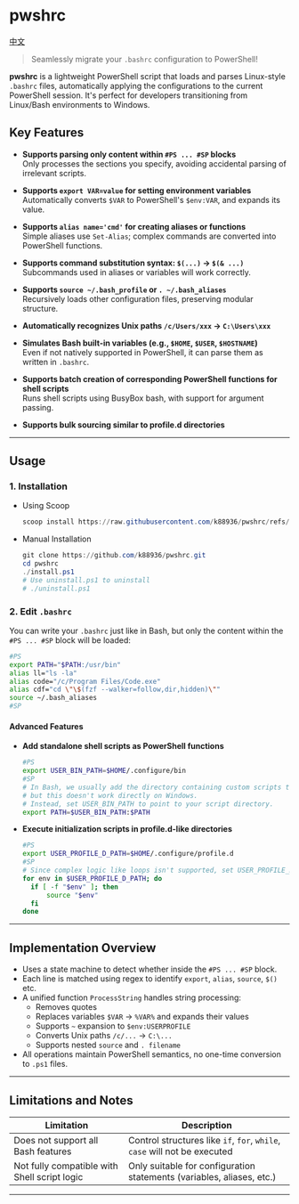 # pwshrc
[中文](README.zh.md)

> Seamlessly migrate your `.bashrc` configuration to PowerShell!

**pwshrc** is a lightweight PowerShell script that loads and parses Linux-style `.bashrc` files, automatically applying the configurations to the current PowerShell session. It's perfect for developers transitioning from Linux/Bash environments to Windows.

## Key Features

- **Supports parsing only content within `#PS ... #SP` blocks**  
  Only processes the sections you specify, avoiding accidental parsing of irrelevant scripts.

- **Supports `export VAR=value` for setting environment variables**  
  Automatically converts `$VAR` to PowerShell's `$env:VAR`, and expands its value.

- **Supports `alias name='cmd'` for creating aliases or functions**  
  Simple aliases use `Set-Alias`; complex commands are converted into PowerShell functions.

- **Supports command substitution syntax: `$(...)` → `$(& ...)`**  
  Subcommands used in aliases or variables will work correctly.

- **Supports `source ~/.bash_profile` or `. ~/.bash_aliases`**  
  Recursively loads other configuration files, preserving modular structure.

- **Automatically recognizes Unix paths `/c/Users/xxx` → `C:\Users\xxx`**

- **Simulates Bash built-in variables (e.g., `$HOME`, `$USER`, `$HOSTNAME`)**  
  Even if not natively supported in PowerShell, it can parse them as written in `.bashrc`.

- **Supports batch creation of corresponding PowerShell functions for shell scripts**  
  Runs shell scripts using BusyBox bash, with support for argument passing.

- **Supports bulk sourcing similar to profile.d directories**

---

## Usage

### 1. Installation

* Using Scoop
    ```powershell
    scoop install https://raw.githubusercontent.com/k88936/pwshrc/refs/heads/main/pwshrc.json
    ```

* Manual Installation
    ```powershell
    git clone https://github.com/k88936/pwshrc.git
    cd pwshrc
    ./install.ps1
    # Use uninstall.ps1 to uninstall
    # ./uninstall.ps1
    ```

### 2. Edit `.bashrc`
You can write your `.bashrc` just like in Bash, but only the content within the `#PS ... #SP` block will be loaded:

```bash
#PS
export PATH="$PATH:/usr/bin"
alias ll="ls -la"
alias code="/c/Program Files/Code.exe"
alias cdf="cd \"\$(fzf --walker=follow,dir,hidden)\""
source ~/.bash_aliases
#SP
```

#### Advanced Features

* **Add standalone shell scripts as PowerShell functions**
  ```bash
  #PS
  export USER_BIN_PATH=$HOME/.configure/bin
  #SP
  # In Bash, we usually add the directory containing custom scripts to the PATH variable,
  # but this doesn't work directly on Windows.
  # Instead, set USER_BIN_PATH to point to your script directory.
  export PATH=$USER_BIN_PATH:$PATH
  ```

* **Execute initialization scripts in profile.d-like directories**
  ```bash
  #PS
  export USER_PROFILE_D_PATH=$HOME/.configure/profile.d
  #SP
  # Since complex logic like loops isn't supported, set USER_PROFILE_D_PATH to the script directory.
  for env in $USER_PROFILE_D_PATH; do
    if [ -f "$env" ]; then
        source "$env"
    fi
  done
  ```

---

## Implementation Overview

- Uses a state machine to detect whether inside the `#PS ... #SP` block.
- Each line is matched using regex to identify `export`, `alias`, `source`, `$()` etc.
- A unified function `ProcessString` handles string processing:
  - Removes quotes
  - Replaces variables `$VAR` → `%VAR%` and expands their values
  - Supports `~` expansion to `$env:USERPROFILE`
  - Converts Unix paths `/c/...` → `C:\...`
  - Supports nested `source` and `. filename`
- All operations maintain PowerShell semantics, no one-time conversion to `.ps1` files.

---

## Limitations and Notes

| Limitation                                   | Description                                                               |
| -------------------------------------------- | ------------------------------------------------------------------------- |
| Does not support all Bash features           | Control structures like `if`, `for`, `while`, `case` will not be executed |
| Not fully compatible with Shell script logic | Only suitable for configuration statements (variables, aliases, etc.)     |

---